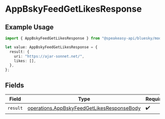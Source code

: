 # AppBskyFeedGetLikesResponse

## Example Usage

```typescript
import { AppBskyFeedGetLikesResponse } from "@speakeasy-api/bluesky/models/operations";

let value: AppBskyFeedGetLikesResponse = {
  result: {
    uri: "https://ajar-sonnet.net/",
    likes: [],
  },
};
```

## Fields

| Field                                                                                                    | Type                                                                                                     | Required                                                                                                 | Description                                                                                              |
| -------------------------------------------------------------------------------------------------------- | -------------------------------------------------------------------------------------------------------- | -------------------------------------------------------------------------------------------------------- | -------------------------------------------------------------------------------------------------------- |
| `result`                                                                                                 | [operations.AppBskyFeedGetLikesResponseBody](../../models/operations/appbskyfeedgetlikesresponsebody.md) | :heavy_check_mark:                                                                                       | N/A                                                                                                      |